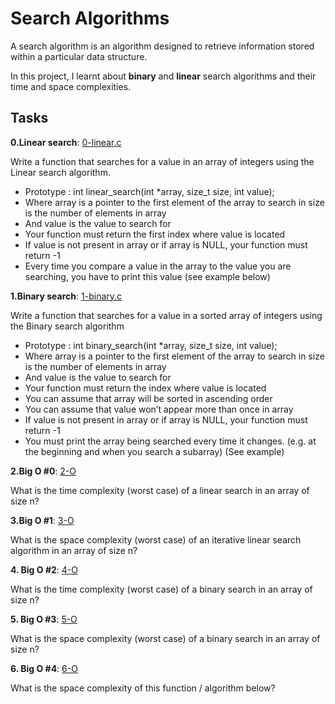 # Search Algorithms

A search algorithm is an algorithm designed to retrieve information stored within a particular data structure.

In this project, I learnt about **binary** and **linear** search algorithms and their time and space complexities.

## Tasks

**0.Linear search**: [0-linear.c](./0-linear.c)

Write a function that searches for a value in an array of integers using the Linear search algorithm.

- Prototype : int linear_search(int *array, size_t size, int value);
- Where array is a pointer to the first element of the array to search in
size is the number of elements in array
- And value is the value to search for
- Your function must return the first index where value is located
- If value is not present in array or if array is NULL, your function must return -1
- Every time you compare a value in the array to the value you are searching, you have to print this value (see example below)


**1.Binary search**: [1-binary.c](./1-binary.c)

Write a function that searches for a value in a sorted array of integers using the Binary search algorithm

- Prototype : int binary_search(int *array, size_t size, int value);
- Where array is a pointer to the first element of the array to search in
  size is the number of elements in array
- And value is the value to search for
- Your function must return the index where value is located
- You can assume that array will be sorted in ascending order
- You can assume that value won’t appear more than once in array
- If value is not present in array or if array is NULL, your function must return -1
- You must print the array being searched every time it changes. (e.g. at the beginning and when you search a subarray) (See example)


**2.Big O #0**: [2-O](./2-O)

What is the time complexity (worst case) of a linear search in an array of size n?

**3.Big O #1**: [3-O](./3-O)

What is the space complexity (worst case) of an iterative linear search algorithm in an array of size n?

**4. Big O #2**: [4-O](./4-O)

What is the time complexity (worst case) of a binary search in an array of size n?

**5. Big O #3**: [5-O](./5-O)

What is the space complexity (worst case) of a binary search in an array of size n?

**6. Big O #4**: [6-O](./6-O)

What is the space complexity of this function / algorithm below?
